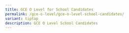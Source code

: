 ```yaml
---
title: GCE O Level for School Candidates
permalink: /gce-o-level/gce-o-level-school-candidates/
variant: tiptap
description: GCE O Level School Candidates
---
```

